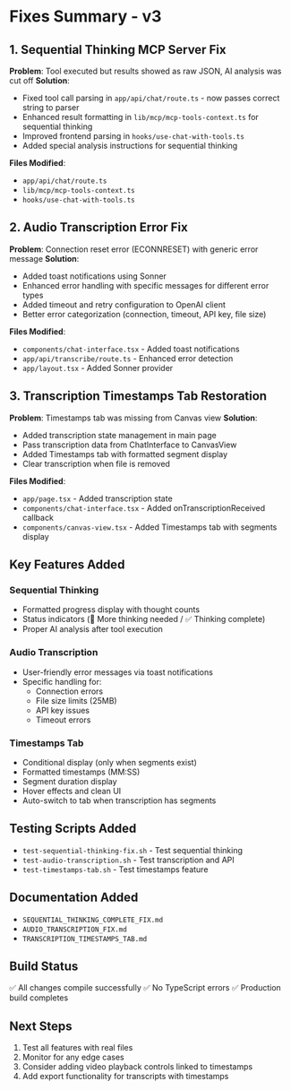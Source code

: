 # Fixes Summary - v3

## 1. Sequential Thinking MCP Server Fix
**Problem**: Tool executed but results showed as raw JSON, AI analysis was cut off
**Solution**: 
- Fixed tool call parsing in `app/api/chat/route.ts` - now passes correct string to parser
- Enhanced result formatting in `lib/mcp/mcp-tools-context.ts` for sequential thinking
- Improved frontend parsing in `hooks/use-chat-with-tools.ts`
- Added special analysis instructions for sequential thinking

**Files Modified**:
- `app/api/chat/route.ts`
- `lib/mcp/mcp-tools-context.ts`
- `hooks/use-chat-with-tools.ts`

## 2. Audio Transcription Error Fix
**Problem**: Connection reset error (ECONNRESET) with generic error message
**Solution**:
- Added toast notifications using Sonner
- Enhanced error handling with specific messages for different error types
- Added timeout and retry configuration to OpenAI client
- Better error categorization (connection, timeout, API key, file size)

**Files Modified**:
- `components/chat-interface.tsx` - Added toast notifications
- `app/api/transcribe/route.ts` - Enhanced error detection
- `app/layout.tsx` - Added Sonner provider

## 3. Transcription Timestamps Tab Restoration
**Problem**: Timestamps tab was missing from Canvas view
**Solution**:
- Added transcription state management in main page
- Pass transcription data from ChatInterface to CanvasView
- Added Timestamps tab with formatted segment display
- Clear transcription when file is removed

**Files Modified**:
- `app/page.tsx` - Added transcription state
- `components/chat-interface.tsx` - Added onTranscriptionReceived callback
- `components/canvas-view.tsx` - Added Timestamps tab with segments display

## Key Features Added

### Sequential Thinking
- Formatted progress display with thought counts
- Status indicators (🔄 More thinking needed / ✅ Thinking complete)
- Proper AI analysis after tool execution

### Audio Transcription
- User-friendly error messages via toast notifications
- Specific handling for:
  - Connection errors
  - File size limits (25MB)
  - API key issues
  - Timeout errors

### Timestamps Tab
- Conditional display (only when segments exist)
- Formatted timestamps (MM:SS)
- Segment duration display
- Hover effects and clean UI
- Auto-switch to tab when transcription has segments

## Testing Scripts Added
- `test-sequential-thinking-fix.sh` - Test sequential thinking
- `test-audio-transcription.sh` - Test transcription and API
- `test-timestamps-tab.sh` - Test timestamps feature

## Documentation Added
- `SEQUENTIAL_THINKING_COMPLETE_FIX.md`
- `AUDIO_TRANSCRIPTION_FIX.md`
- `TRANSCRIPTION_TIMESTAMPS_TAB.md`

## Build Status
✅ All changes compile successfully
✅ No TypeScript errors
✅ Production build completes

## Next Steps
1. Test all features with real files
2. Monitor for any edge cases
3. Consider adding video playback controls linked to timestamps
4. Add export functionality for transcripts with timestamps